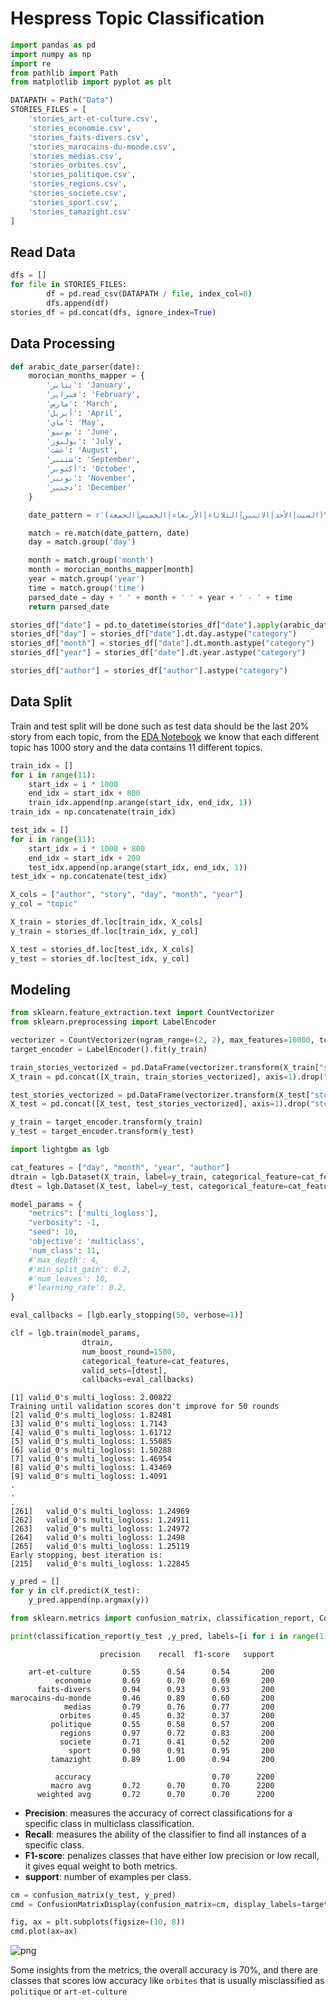 # Hespress Topic Classification


```python
import pandas as pd
import numpy as np
import re
from pathlib import Path
from matplotlib import pyplot as plt

DATAPATH = Path("Data")
STORIES_FILES = [
    'stories_art-et-culture.csv',
    'stories_economie.csv',
    'stories_faits-divers.csv',
    'stories_marocains-du-monde.csv',
    'stories_medias.csv',
    'stories_orbites.csv',
    'stories_politique.csv',
    'stories_regions.csv',
    'stories_societe.csv',
    'stories_sport.csv',
    'stories_tamazight.csv'
]
```

## Read Data


```python
dfs = []
for file in STORIES_FILES:
        df = pd.read_csv(DATAPATH / file, index_col=0)
        dfs.append(df)
stories_df = pd.concat(dfs, ignore_index=True)
```

## Data Processing


```python
def arabic_date_parser(date):
    morocian_months_mapper = {
        'يناير': 'January',
        'فبراير': 'February',
        'مارس': 'March',
        'أبريل': 'April',
        'ماي': 'May',
        'يونيو': 'June',
        'يوليوز': 'July',
        'غشت': 'August',
        'شتنبر': 'September',
        'أكتوبر': 'October',
        'نونبر': 'November',
        'دجنبر': 'December'
    }

    date_pattern = r'(السبت|الأحد|الاثنين|الثلاثاء|الأربعاء|الخميس|الجمعة)\s(?P<day>\d{2})\s+(?P<month>يناير|فبراير|مارس|أبريل|ماي|يونيو|يوليوز|غشت|شتنبر|أكتوبر|نونبر|دجنبر)\s+(?P<year>\d{4})\s+-\s+(?P<time>\d{2}:\d{2})'

    match = re.match(date_pattern, date)
    day = match.group('day')

    month = match.group('month')
    month = morocian_months_mapper[month]
    year = match.group('year')
    time = match.group('time')
    parsed_date = day + ' ' + month + ' ' + year + ' - ' + time
    return parsed_date
```


```python
stories_df["date"] = pd.to_datetime(stories_df["date"].apply(arabic_date_parser))
stories_df["day"] = stories_df["date"].dt.day.astype("category")
stories_df["month"] = stories_df["date"].dt.month.astype("category")
stories_df["year"] = stories_df["date"].dt.year.astype("category")

stories_df["author"] = stories_df["author"].astype("category")
```

## Data Split

Train and test split will be done such as test data should be the last 20% story from each topic, from the [EDA Notebook](https://github.com/moziada/WideBot-T2-Hespress-EDA) we know that each different topic has 1000 story and the data contains 11 different topics.


```python
train_idx = []
for i in range(11):
    start_idx = i * 1000
    end_idx = start_idx + 800
    train_idx.append(np.arange(start_idx, end_idx, 1))
train_idx = np.concatenate(train_idx)

test_idx = []
for i in range(11):
    start_idx = i * 1000 + 800
    end_idx = start_idx + 200
    test_idx.append(np.arange(start_idx, end_idx, 1))
test_idx = np.concatenate(test_idx)
```


```python
X_cols = ["author", "story", "day", "month", "year"]
y_col = "topic"

X_train = stories_df.loc[train_idx, X_cols]
y_train = stories_df.loc[train_idx, y_col]

X_test = stories_df.loc[test_idx, X_cols]
y_test = stories_df.loc[test_idx, y_col]
```

## Modeling


```python
from sklearn.feature_extraction.text import CountVectorizer
from sklearn.preprocessing import LabelEncoder

vectorizer = CountVectorizer(ngram_range=(2, 2), max_features=10000, token_pattern=r'[ء-ي]+').fit(X_train["story"])
target_encoder = LabelEncoder().fit(y_train)
```


```python
train_stories_vectorized = pd.DataFrame(vectorizer.transform(X_train["story"]).toarray(), index=train_idx)
X_train = pd.concat([X_train, train_stories_vectorized], axis=1).drop("story", axis=1)

test_stories_vectorized = pd.DataFrame(vectorizer.transform(X_test["story"]).toarray(), index=test_idx)
X_test = pd.concat([X_test, test_stories_vectorized], axis=1).drop("story", axis=1)

y_train = target_encoder.transform(y_train)
y_test = target_encoder.transform(y_test)
```


```python
import lightgbm as lgb

cat_features = ["day", "month", "year", "author"]
dtrain = lgb.Dataset(X_train, label=y_train, categorical_feature=cat_features)
dtest = lgb.Dataset(X_test, label=y_test, categorical_feature=cat_features)
```


```python
model_params = {
    "metrics": ['multi_logloss'],
    "verbosity": -1,
    "seed": 10,
    'objective': 'multiclass',
    'num_class': 11,
    #'max_depth': 4,
    #'min_split_gain': 0.2,
    #'num_leaves': 10,
    #'learning_rate': 0.2,
}

eval_callbacks = [lgb.early_stopping(50, verbose=1)]

clf = lgb.train(model_params,
                dtrain,
                num_boost_round=1500,
                categorical_feature=cat_features,
                valid_sets=[dtest],
                callbacks=eval_callbacks)
```

    [1]	valid_0's multi_logloss: 2.00822
    Training until validation scores don't improve for 50 rounds
    [2]	valid_0's multi_logloss: 1.82481
    [3]	valid_0's multi_logloss: 1.7143
    [4]	valid_0's multi_logloss: 1.61712
    [5]	valid_0's multi_logloss: 1.55085
    [6]	valid_0's multi_logloss: 1.50288
    [7]	valid_0's multi_logloss: 1.46954
    [8]	valid_0's multi_logloss: 1.43469
    [9]	valid_0's multi_logloss: 1.4091
    .
    .
    .
    [261]	valid_0's multi_logloss: 1.24969
    [262]	valid_0's multi_logloss: 1.24911
    [263]	valid_0's multi_logloss: 1.24972
    [264]	valid_0's multi_logloss: 1.2498
    [265]	valid_0's multi_logloss: 1.25119
    Early stopping, best iteration is:
    [215]	valid_0's multi_logloss: 1.22845
    


```python
y_pred = []
for y in clf.predict(X_test):
    y_pred.append(np.argmax(y))
```


```python
from sklearn.metrics import confusion_matrix, classification_report, ConfusionMatrixDisplay

print(classification_report(y_test ,y_pred, labels=[i for i in range(11)], target_names=target_encoder.inverse_transform([i for i in range(11)])))
```

                        precision    recall  f1-score   support
    
        art-et-culture       0.55      0.54      0.54       200
              economie       0.69      0.70      0.69       200
          faits-divers       0.94      0.93      0.93       200
    marocains-du-monde       0.46      0.89      0.60       200
                medias       0.79      0.76      0.77       200
               orbites       0.45      0.32      0.37       200
             politique       0.55      0.58      0.57       200
               regions       0.97      0.72      0.83       200
               societe       0.71      0.41      0.52       200
                 sport       0.98      0.91      0.95       200
             tamazight       0.89      1.00      0.94       200
    
              accuracy                           0.70      2200
             macro avg       0.72      0.70      0.70      2200
          weighted avg       0.72      0.70      0.70      2200
    
    

* **Precision**: measures the accuracy of correct classifications for a specific class in multiclass classification.
* **Recall**: measures the ability of the classifier to find all instances of a specific class.
* **F1-score**: penalizes classes that have either low precision or low recall, it gives equal weight to both metrics.
* **support**: number of examples per class.



```python
cm = confusion_matrix(y_test, y_pred)
cmd = ConfusionMatrixDisplay(confusion_matrix=cm, display_labels=target_encoder.classes_)

fig, ax = plt.subplots(figsize=(10, 8))
cmd.plot(ax=ax)

```

![png](imgs/output_19_1.png)


Some insights from the metrics, the overall accuracy is 70%, and there are classes that scores low accuracy like `orbites` that is usually misclassified as `politique` or `art-et-culture`
